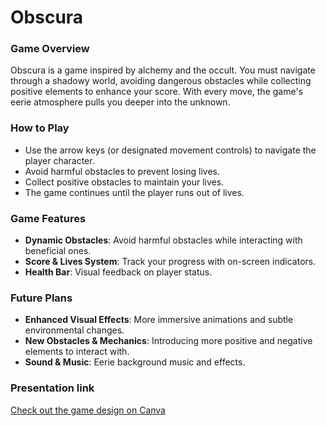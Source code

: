# Obscura

### Game Overview
Obscura is a game inspired by alchemy and the occult. You must navigate through a shadowy world, avoiding dangerous obstacles while collecting positive elements to enhance your score. With every move, the game's eerie atmosphere pulls you deeper into the unknown.

### How to Play
- Use the arrow keys (or designated movement controls) to navigate the player character.  
- Avoid harmful obstacles to prevent losing lives.  
- Collect positive obstacles to maintain your lives.      
- The game continues until the player runs out of lives.  

### Game Features
- **Dynamic Obstacles**: Avoid harmful obstacles while interacting with beneficial ones.  
- **Score & Lives System**: Track your progress with on-screen indicators.  
- **Health Bar**: Visual feedback on player status.   

### Future Plans
- **Enhanced Visual Effects**: More immersive animations and subtle environmental changes.  
- **New Obstacles & Mechanics**: Introducing more positive and negative elements to interact with.  
- **Sound & Music**: Eerie background music and effects.  

### Presentation link
[Check out the game design on Canva](https://www.canva.com/design/DAGhFHjF3do/RMwk-XxbUQtMsaXtZt-Hhg/view?utm_content=DAGhFHjF3do&utm_campaign=designshare&utm_medium=link2&utm_source=uniquelinks&utlId=h786107cb39)
